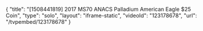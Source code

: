 {
    "title": "[1508441819] 2017 MS70 ANACS Palladium American Eagle $25 Coin",
    "type": "solo",
    "layout": "iframe-static",
    "videoId": "123178678",
    "url": "\/tvpembed\/123178678"
}